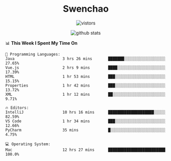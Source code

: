 <h1 align="center">Swenchao</h3>

<p align="center">
  <img src="https://visitor-badge.glitch.me/badge?page_id=Swenchao" alt="vistors" />
</p>

<p align="center">
  <img src="https://github-readme-stats.vercel.app/api?username=Swenchao&count_private=true&show_icons=true&theme=vue-dark&hide_title=true" alt="github stats" />
</p>

<!--START_SECTION:waka-->
📊 **This Week I Spent My Time On** 

```text
💬 Programming Languages: 
Java                     3 hrs 26 mins       ███████░░░░░░░░░░░░░░░░░░   27.65% 
Vue.js                   2 hrs 9 mins        ████░░░░░░░░░░░░░░░░░░░░░   17.39% 
HTML                     1 hr 53 mins        ███░░░░░░░░░░░░░░░░░░░░░░   15.15% 
Properties               1 hr 42 mins        ███░░░░░░░░░░░░░░░░░░░░░░   13.72% 
XML                      1 hr 12 mins        ██░░░░░░░░░░░░░░░░░░░░░░░   9.71%

🔥 Editors: 
IntelliJ                 10 hrs 16 mins      ████████████████████░░░░░   82.59% 
VS Code                  1 hr 34 mins        ███░░░░░░░░░░░░░░░░░░░░░░   12.66% 
PyCharm                  35 mins             █░░░░░░░░░░░░░░░░░░░░░░░░   4.75%

💻 Operating System: 
Mac                      12 hrs 27 mins      █████████████████████████   100.0%

```


<!--END_SECTION:waka-->
